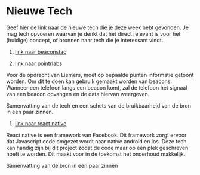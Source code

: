 Nieuwe Tech 
===========

Geef hier de link naar de nieuwe tech die je deze week hebt gevonden.
Je mag tech opvoeren waarvan je denkt dat het direct relevant is voor het (huidige) concept, of bronnen naar tech die je interessant vindt.

1. [link naar beaconstac](https://www.beaconstac.com/what-is-a-bluetooth-beacon)  

1. [link naar pointrlabs](https://www.pointrlabs.com/posts/beacons-everything-you-need-to-know/)

  Voor de opdracht van Liemers, moet op bepaalde punten informatie getoont worden. Om dit te doen kan gebruik gemaakt worden van beacons. Wanneer een telefoon langs een beacon komt, zal de telefoon het signaal van een beacon opvangen en de data hiervan weergeven.



  Samenvatting van de tech en een schets van de bruikbaarheid van de bron in een paar zinnen.





1. [link naar react native](https://facebook.github.io/react-native/)

  React native is een framework van Facebook. Dit framework zorgt ervoor dat Javascript code omgezet wordt naar native android en ios. Deze tech kan handig zijn bij dit project zodat de code maar op één plek geschreven hoeft te worden. Dit maakt voor in de toekomst het onderhoud makkelijk.

  Samenvatting van de bron in een paar zinnen

